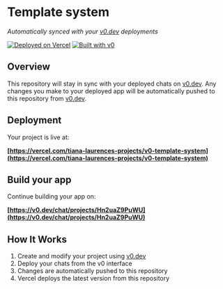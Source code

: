 # Template system

*Automatically synced with your [v0.dev](https://v0.dev) deployments*

[![Deployed on Vercel](https://img.shields.io/badge/Deployed%20on-Vercel-black?style=for-the-badge&logo=vercel)](https://vercel.com/tiana-laurences-projects/v0-template-system)
[![Built with v0](https://img.shields.io/badge/Built%20with-v0.dev-black?style=for-the-badge)](https://v0.dev/chat/projects/Hn2uaZ9PuWU)

## Overview

This repository will stay in sync with your deployed chats on [v0.dev](https://v0.dev).
Any changes you make to your deployed app will be automatically pushed to this repository from [v0.dev](https://v0.dev).

## Deployment

Your project is live at:

**[https://vercel.com/tiana-laurences-projects/v0-template-system](https://vercel.com/tiana-laurences-projects/v0-template-system)**

## Build your app

Continue building your app on:

**[https://v0.dev/chat/projects/Hn2uaZ9PuWU](https://v0.dev/chat/projects/Hn2uaZ9PuWU)**

## How It Works

1. Create and modify your project using [v0.dev](https://v0.dev)
2. Deploy your chats from the v0 interface
3. Changes are automatically pushed to this repository
4. Vercel deploys the latest version from this repository
